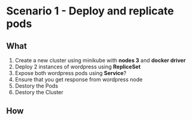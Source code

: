 # Scenario 1 - Deploy and replicate pods

## What

1. Create a new cluster using minikube with **nodes 3** and **docker driver**
3. Deploy 2 instances of wordpress using **RepliceSet**
4. Expose both wordpress pods using **Service**? 
5. Ensure that you get response from wordpress node
6. Destory the Pods
7. Destory the Cluster

## How


